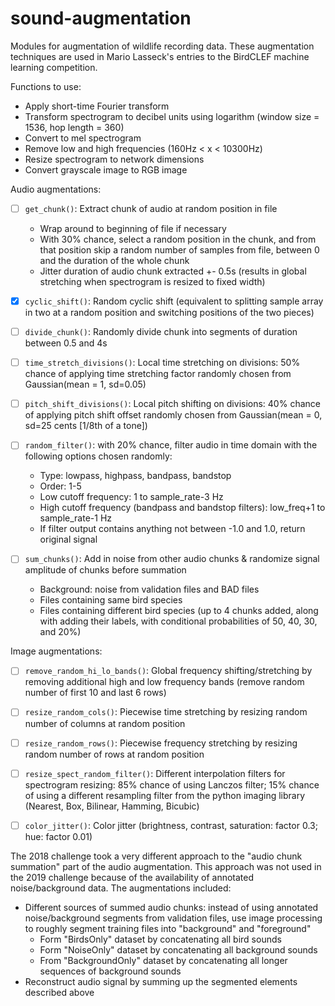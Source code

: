 # sound-augmentation
Modules for augmentation of wildlife recording data. These augmentation techniques are used in Mario Lasseck's entries to the BirdCLEF machine learning competition.

Functions to use:
* Apply short-time Fourier transform
* Transform spectrogram to decibel units using logarithm (window size = 1536, hop length = 360)
* Convert to mel spectrogram
* Remove low and high frequencies (160Hz < x < 10300Hz)
* Resize spectrogram to network dimensions
* Convert grayscale image to RGB image

Audio augmentations:

* [ ] ```get_chunk()```: Extract chunk of audio at random position in file
     * Wrap around to beginning of file if necessary
     * With 30% chance, select a random position in the chunk, and from that position skip a random number of samples from file, between 0 and the duration of the whole chunk
     * Jitter duration of audio chunk extracted +- 0.5s (results in global stretching when spectrogram is resized to fixed width)

* [X]  ```cyclic_shift()```: Random cyclic shift (equivalent to splitting sample array in two at a random position and switching positions of the two pieces)

* [ ] ```divide_chunk()```:  Randomly divide chunk into segments of duration between 0.5 and 4s

* [ ]  ```time_stretch_divisions()```: Local time stretching on divisions: 50% chance of applying time stretching factor randomly chosen from Gaussian(mean = 1, sd=0.05) 

* [ ]  ```pitch_shift_divisions()```: Local pitch shifting on divisions: 40% chance of applying pitch shift offset randomly chosen from Gaussian(mean = 0, sd=25 cents [1/8th of a tone])

* [ ]  ```random_filter()```: with 20% chance, filter audio in time domain with the following options chosen randomly: 
      * Type: lowpass, highpass, bandpass, bandstop 
      * Order: 1-5
      * Low cutoff frequency: 1 to sample_rate-3 Hz
      * High cutoff frequency (bandpass and bandstop filters): low_freq+1 to sample_rate-1 Hz
      * If filter output contains anything not between -1.0 and 1.0, return original signal
    
* [ ] ```sum_chunks()```: Add in noise from other audio chunks & randomize signal amplitude of chunks before summation
    * Background: noise from validation files and BAD files
    * Files containing same bird species
    * Files containing different bird species (up to 4 chunks added, along with adding their labels, with conditional probabilities of 50, 40, 30, and 20%)
   
    
Image augmentations:
* [ ] ```remove_random_hi_lo_bands()```: Global frequency shifting/stretching by removing additional high and low frequency bands (remove random number of first 10 and last 6 rows)

* [ ] ```resize_random_cols()```: Piecewise time stretching by resizing random number of columns at random position

* [ ] ```resize_random_rows()```: Piecewise frequency stretching by resizing random number of rows at random position

* [ ] ```resize_spect_random_filter()```: Different interpolation filters for spectrogram resizing: 85% chance of using Lanczos filter; 15% chance of using a different resampling filter from the python imaging library (Nearest, Box, Bilinear, Hamming, Bicubic)

* [ ] ```color_jitter()```: Color jitter (brightness, contrast, saturation: factor 0.3; hue: factor 0.01)

The 2018 challenge took a very different approach to the "audio chunk summation" part of the audio augmentation.  This approach was not used in the 2019 challenge because of the availability of annotated noise/background data. The augmentations included:
* Different sources of summed audio chunks: instead of using annotated noise/background segments from validation files, use image processing to roughly segment training files into "background" and "foreground"
   * Form "BirdsOnly" dataset by concatenating all bird sounds
   * Form "NoiseOnly" dataset by concatenating all background sounds
   * From "BackgroundOnly" dataset by concatenating all longer sequences of background sounds 
* Reconstruct audio signal by summing up the segmented elements described above
